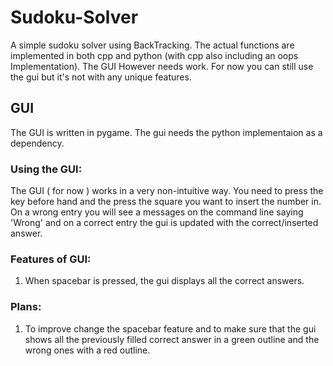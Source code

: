 # Sudoku-Solver
A simple sudoku solver using BackTracking. The actual functions are implemented in both cpp and python (with cpp also including
an oops Implementation). 
The GUI However needs work. For now you can still use the gui but it's not with any unique features.

## GUI

The GUI is written in pygame. The gui needs the python implementaion as a dependency.

### Using the GUI:
  The GUI ( for now ) works in a very non-intuitive way. You need to press the key before hand and the press the square you
want to insert the number in. On a wrong entry you will see a messages on the command line saying 'Wrong' and on a correct
entry the gui is updated with the correct/inserted answer. 

### Features of GUI:
1. When spacebar is pressed, the gui displays all the correct answers. 


### Plans:
1. To improve change the spacebar feature and to make sure that the gui shows all the previously filled correct answer in a 
green outline and the wrong ones with a red outline. 
